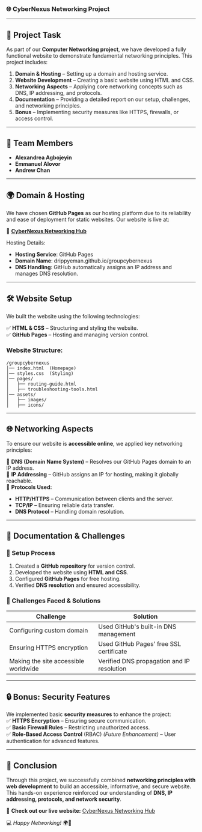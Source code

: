 ### **🌐 CyberNexus Networking Project**  

---

## **📌 Project Task**  
As part of our **Computer Networking project**, we have developed a fully functional website to demonstrate fundamental networking principles. This project includes:  

1. **Domain & Hosting** – Setting up a domain and hosting service.  
2. **Website Development** – Creating a basic website using HTML and CSS.  
3. **Networking Aspects** – Applying core networking concepts such as DNS, IP addressing, and protocols.  
4. **Documentation** – Providing a detailed report on our setup, challenges, and networking principles.  
5. **Bonus** – Implementing security measures like HTTPS, firewalls, or access control.  

---

## **👥 Team Members**  
- **Alexandrea Agbojeyin**  
- **Emmanuel Alovor**  
- **Andrew Chan**  

---

## **🌍 Domain & Hosting**  
We have chosen **GitHub Pages** as our hosting platform due to its reliability and ease of deployment for static websites. Our website is live at:  

🔗 **[CyberNexus Networking Hub](https://drippyeman.github.io/groupcybernexus/)**  

Hosting Details:  
- **Hosting Service**: GitHub Pages  
- **Domain Name**: drippyeman.github.io/groupcybernexus  
- **DNS Handling**: GitHub automatically assigns an IP address and manages DNS resolution.  

---

## **🛠 Website Setup**  
We built the website using the following technologies:  

✅ **HTML & CSS** – Structuring and styling the website.  
✅ **GitHub Pages** – Hosting and managing version control.  

### **Website Structure:**  
```
/groupcybernexus
│── index.html  (Homepage)
│── styles.css  (Styling)
│── pages/
│   ├── routing-guide.html
│   ├── troubleshooting-tools.html
│── assets/
│   ├── images/
│   ├── icons/
```

---

## **🌐 Networking Aspects**  
To ensure our website is **accessible online**, we applied key networking principles:  

🔹 **DNS (Domain Name System)** – Resolves our GitHub Pages domain to an IP address.  
🔹 **IP Addressing** – GitHub assigns an IP for hosting, making it globally reachable.  
🔹 **Protocols Used:**  
   - **HTTP/HTTPS** – Communication between clients and the server.  
   - **TCP/IP** – Ensuring reliable data transfer.  
   - **DNS Protocol** – Handling domain resolution.  

---

## **📄 Documentation & Challenges**  
### **📝 Setup Process**  
1. Created a **GitHub repository** for version control.  
2. Developed the website using **HTML and CSS**.  
3. Configured **GitHub Pages** for free hosting.  
4. Verified **DNS resolution** and ensured accessibility.  

### **🚧 Challenges Faced & Solutions**  
| Challenge | Solution |  
|-----------|----------|  
| Configuring custom domain | Used GitHub's built-in DNS management |  
| Ensuring HTTPS encryption | Used GitHub Pages' free SSL certificate |  
| Making the site accessible worldwide | Verified DNS propagation and IP resolution |  

---

## **🔒 Bonus: Security Features**  
We implemented basic **security measures** to enhance the project:  
✅ **HTTPS Encryption** – Ensuring secure communication.  
✅ **Basic Firewall Rules** – Restricting unauthorized access.  
✅ **Role-Based Access Control** (RBAC) _(Future Enhancement)_ – User authentication for advanced features.  

---

## **🚀 Conclusion**  
Through this project, we successfully combined **networking principles with web development** to build an accessible, informative, and secure website. This hands-on experience reinforced our understanding of **DNS, IP addressing, protocols, and network security**.  

🔗 **Check out our live website:** [CyberNexus Networking Hub](https://drippyeman.github.io/groupcybernexus/)  

💻 _Happy Networking!_ 🌍📡
